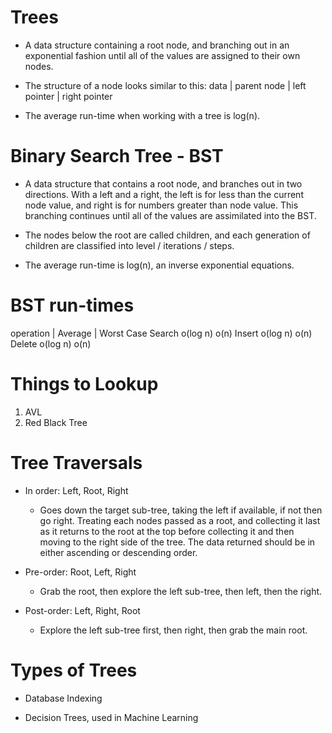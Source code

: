 
# Trees
 - A data structure containing a root node, and branching out in an exponential
   fashion until all of the values are assigned to their own nodes.
 
 - The structure of a node looks similar to this:
    data | parent node | left pointer | right pointer

 - The average run-time when working with a tree is log(n).


# Binary Search Tree - BST
 - A data structure that contains a root node, and branches out
   in two directions. With a left and a right, the left is for less
   than the current node value, and right is for numbers greater than
   node value. This branching continues until all of the values are
   assimilated into the BST.

 - The nodes below the root are called children, and each generation
   of children are classified into level / iterations / steps.

 - The average run-time is log(n), an inverse exponential equations.

# BST run-times
 operation   |   Average   |   Worst Case
 Search          o(log n)       o(n)
 Insert          o(log n)       o(n)
 Delete          o(log n)       o(n)


# Things to Lookup
 1. AVL
 2. Red Black Tree



# Tree Traversals
 - In order: Left, Root, Right
    - Goes down the target sub-tree, taking the left if available, if not then go right.
      Treating each nodes passed as a root, and collecting it last as it returns to the
      root at the top before collecting it and then moving to the right side of the tree.
      The data returned should be in either ascending or descending order.

 - Pre-order: Root, Left, Right
    - Grab the root, then explore the left sub-tree, then left, then the right.

 - Post-order: Left, Right, Root
    - Explore the left sub-tree first, then right, then grab the main root.


# Types of Trees
 
 - Database Indexing

 - Decision Trees, used in Machine Learning
